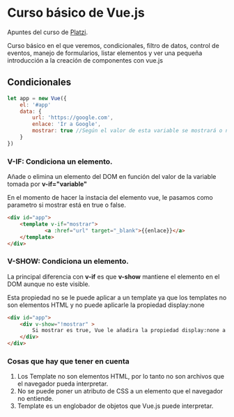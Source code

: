 # Curso básico de Vue.js
Apuntes del curso de [Platzi](https://platzi.com/).

Curso básico en el que veremos, condicionales, filtro de datos, control de eventos, manejo de formularios, listar elementos y ver una pequeña introducción a la creación de componentes con vue.js

## **Condicionales** 
```javascript
let app = new Vue({
    el: '#app'
    data: {
        url: 'https://google.com',
        enlace: 'Ir a Google',
        mostrar: true //Según el valor de esta variable se mostrará o no.
    }
})
```


### **V-IF**: Condiciona un elemento. 
Añade o elimina un elemento del DOM en función del valor de la variable tomada por **v-if="variable"**

En el momento de hacer la instacia del elemento vue, le pasamos como parametro si mostrar está en true o false. 


```html
<div id="app">
    <template v-if="mostrar">
            <a :href="url" target="_blank">{{enlace}}</a>
    </template>
</div>
```


### **V-SHOW**: Condiciona un elemento.

La principal diferencia con **v-if** es que **v-show** mantiene el elemento en el DOM aunque no este visible. 

Esta propiedad no se le puede aplicar a un template ya que los templates no son elementos HTML y no puede aplicarle la propiedad display:none

```html
<div id="app">
    <div v-show="!mostrar" >
        Si mostrar es true, Vue le añadira la propiedad display:none a este elemento
    </div>
</div>
```
### Cosas que hay que tener en cuenta
1. Los Template no son elementos HTML, por lo tanto no son archivos que el navegador pueda interpretar.
1. No se puede poner un atributo de CSS a un elemento que el navegador no entiende.
1. Template es un englobador de objetos que Vue.js puede interpretar.
